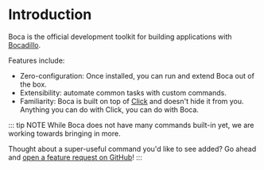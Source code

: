 # Introduction

Boca is the official development toolkit for building applications with [Bocadillo][bocadillo].

Features include:

- Zero-configuration: Once installed, you can run and extend Boca out of the box.
- Extensibility: automate common tasks with custom commands.
- Familiarity: Boca is built on top of [Click][click] and doesn't hide it from you. Anything you can do with Click, you can do with Boca.

::: tip NOTE
While Boca does not have many commands built-in yet, we are working towards
bringing in more.

Thought about a super-useful command you'd like to see added?
Go ahead and [open a feature request on GitHub][feature-requests]!
:::

[bocadillo]: https://bocadilloproject.github.io
[click]: http://click.palletsprojects.com
[feature-requests]: https://github.com/bocadilloproject/boca/issues/new
